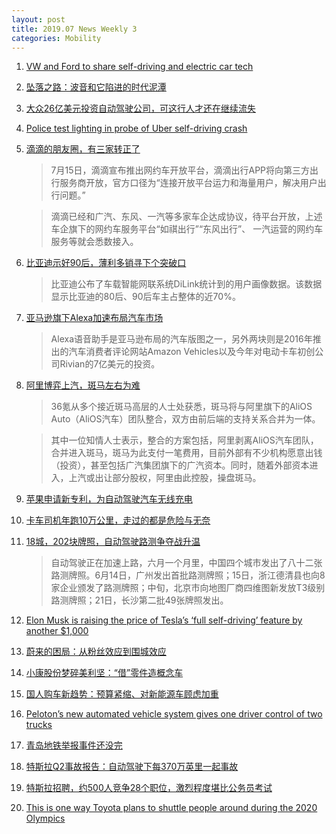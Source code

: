 ```yaml
---
layout: post
title: 2019.07 News Weekly 3
categories: Mobility
---
```


1. [VW and Ford to share self-driving and electric car tech](https://www.irishtimes.com/business/transport-and-tourism/vw-and-ford-to-share-self-driving-and-electric-car-tech-1.3954829)

2. [坠落之路：波音和它陷进的时代泥潭](https://www.huxiu.com/article/308569.html)

3. [大众26亿美元投资自动驾驶公司，可这行人才还在继续流失](https://36kr.com/p/5225425)

4. [Police test lighting in probe of Uber self-driving crash](https://abcnews.go.com/Technology/wireStory/police-test-lighting-probe-uber-driving-crash-64326305)

5. [滴滴的朋友圈，有三家转正了](https://www.huxiu.com/article/308807.html)

    > 7月15日，滴滴宣布推出网约车开放平台，滴滴出行APP将向第三方出行服务商开放，官方口径为“连接开放平台运力和海量用户，解决用户出行问题。”

    > 滴滴已经和广汽、东风、一汽等多家车企达成协议，待平台开放，上述车企旗下的网约车服务平台“如祺出行”“东风出行”、 一汽运营的网约车服务等就会悉数接入。

 6. [比亚迪示好90后，薄利多销寻下个突破口](https://36kr.com/p/5226155)

    > 比亚迪公布了车载智能网联系统DiLink统计到的用户画像数据。该数据显示比亚迪的80后、90后车主占整体的近70%。

7. [亚马逊旗下Alexa加速布局汽车市场](https://36kr.com/p/5226122)

    > Alexa语音助手是亚马逊布局的汽车版图之一，另外两块则是2016年推出的汽车消费者评论网站Amazon Vehicles以及今年对电动卡车初创公司Rivian的7亿美元的投资。

8. [阿里博弈上汽，斑马左右为难](https://36kr.com/p/5224098)

    > 36氪从多个接近斑马高层的人士处获悉，斑马将与阿里旗下的AliOS Auto（AliOS汽车）团队整合，双方由前后端的支持关系合并为一体。

    > 其中一位知情人士表示，整合的方案包括，阿里剥离AliOS汽车团队，合并进入斑马，斑马为此支付一笔费用，目前外部有不少机构愿意出钱（投资），甚至包括广汽集团旗下的广汽资本。同时，随着外部资本进入，上汽或出让部分股权，阿里由此控股，操盘斑马。

9. [苹果申请新专利，为自动驾驶汽车无线充电](https://36kr.com/p/5226079)

10. [卡车司机年跑10万公里，走过的都是危险与无奈](https://www.huxiu.com/article/308972.html)

11. [18城，202块牌照，自动驾驶路测争夺战升温](https://www.huxiu.com/article/309000.html)

    > 自动驾驶正在加速上路，六月一个月里，中国四个城市发出了八十二张路测牌照。﻿6月14日，广州发出首批路测牌照；15日，浙江德清县也向8家企业颁发了路测牌照；中旬，北京市向地图厂商四维图新发放T3级别路测牌照；21日，长沙第二批49张牌照发出。

12. [Elon Musk is raising the price of Tesla’s ‘full self-driving’ feature by another $1,000](https://techcrunch.com/2019/07/16/elon-musk-is-raising-the-price-of-teslas-full-self-driving-feature-by-another-1000/)

13. [蔚来的困局：从粉丝效应到围城效应](https://www.huxiu.com/article/309185.html)

14. [小康股份梦碎美利坚：“借”零件造概念车](https://www.huxiu.com/article/309074.html)

15. [国人购车新趋势：预算紧缩、对新能源车顾虑加重](https://36kr.com/p/5226565)

16. [Peloton’s new automated vehicle system gives one driver control of two trucks](https://techcrunch.com/2019/07/17/pelotons-new-automated-vehicle-system-gives-one-driver-control-of-two-trucks/)

17. [青岛地铁举报事件还没完](https://www.huxiu.com/article/309409.html)

18. [特斯拉Q2事故报告：自动驾驶下每370万英里一起事故](https://36kr.com/p/5226924)

19. [特斯拉招聘，约500人竞争28个职位，激烈程度堪比公务员考试](https://36kr.com/p/5226779)

20. [This is one way Toyota plans to shuttle people around during the 2020 Olympics](https://techcrunch.com/2019/07/18/this-is-one-way-toyota-plans-to-shuttle-people-around-during-the-2020-olympics/)

